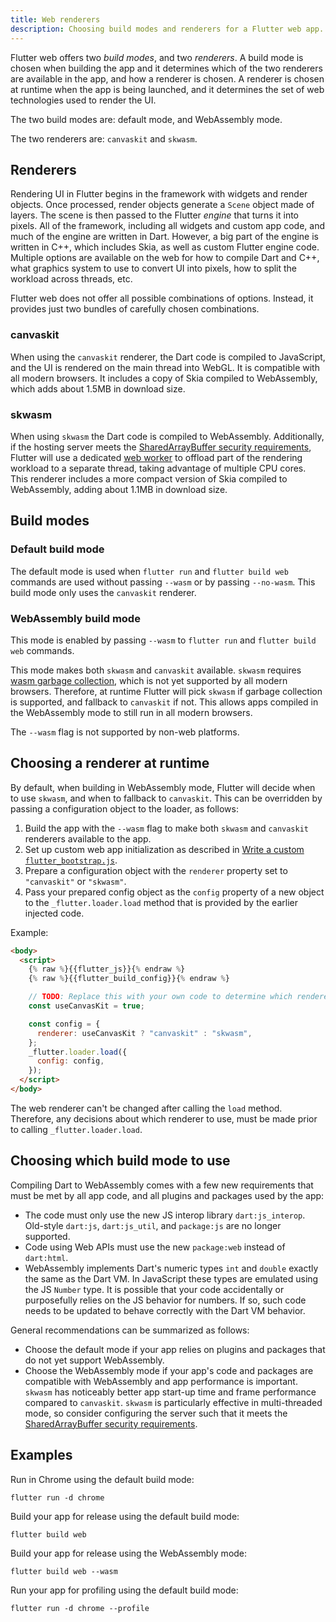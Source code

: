 ```yaml
---
title: Web renderers
description: Choosing build modes and renderers for a Flutter web app.
---
```


Flutter web offers two _build modes_, and two _renderers_. A build mode
is chosen when building the app and it determines which of the two renderers are
available in the app, and how a renderer is chosen. A renderer is chosen at
runtime when the app is being launched, and it determines the set of web
technologies used to render the UI.

The two build modes are: default mode, and WebAssembly mode.

The two renderers are: `canvaskit` and `skwasm`.

## Renderers

Rendering UI in Flutter begins in the framework with widgets and render objects.
Once processed, render objects generate a `Scene` object made of layers. The
scene is then passed to the Flutter _engine_ that turns it into pixels. All of
the framework, including all widgets and custom app code, and much of the engine
are written in Dart. However, a big part of the engine is written in C++, which
includes Skia, as well as custom Flutter engine code. Multiple options are
available on the web for how to compile Dart and C++, what graphics system to
use to convert UI into pixels, how to split the workload across threads, etc.

Flutter web does not offer all possible combinations of options. Instead, it
provides just two bundles of carefully chosen combinations.

### canvaskit

When using the `canvaskit` renderer, the Dart code is compiled to JavaScript,
and the UI is rendered on the main thread into WebGL. It is compatible with all
modern browsers. It includes a copy of Skia compiled to WebAssembly, which adds
about 1.5MB in download size.

### skwasm

When using `skwasm` the Dart code is compiled to WebAssembly. Additionally, if
the hosting server meets the [SharedArrayBuffer security requirements][],
Flutter will use a dedicated [web worker][] to offload part of the rendering
workload to a separate thread, taking advantage of multiple CPU cores. This
renderer includes a more compact version of Skia compiled to WebAssembly, adding
about 1.1MB in download size.

## Build modes

### Default build mode

The default mode is used when `flutter run` and `flutter build web` commands are
used without passing `--wasm` or by passing `--no-wasm`. This build mode only
uses the `canvaskit` renderer.

### WebAssembly build mode

This mode is enabled by passing `--wasm` to `flutter run` and
`flutter build web` commands.

This mode makes both `skwasm` and `canvaskit` available. `skwasm` requires
[wasm garbage collection][], which is not yet supported by all modern browsers.
Therefore, at runtime Flutter will pick `skwasm` if garbage collection is
supported, and fallback to `canvaskit` if not. This allows apps compiled in the
WebAssembly mode to still run in all modern browsers.

The `--wasm` flag is not supported by non-web platforms.

## Choosing a renderer at runtime

By default, when building in WebAssembly mode, Flutter will decide when to
use `skwasm`, and when to fallback to `canvaskit`. This can be overridden by
passing a configuration object to the loader, as follows:

 1. Build the app with the `--wasm` flag to make both `skwasm` and `canvaskit`
    renderers available to the app.
 1. Set up custom web app initialization as described in
    [Write a custom `flutter_bootstrap.js`][custom-bootstrap].
 1. Prepare a configuration object with the `renderer` property set to
    `"canvaskit"` or `"skwasm"`.
 1. Pass your prepared config object as the `config` property of
    a new object to the `_flutter.loader.load` method that is
    provided by the earlier injected code.

Example:

```html highlightLines=9-14
<body>
  <script>
    {% raw %}{{flutter_js}}{% endraw %}
    {% raw %}{{flutter_build_config}}{% endraw %}

    // TODO: Replace this with your own code to determine which renderer to use.
    const useCanvasKit = true;

    const config = {
      renderer: useCanvasKit ? "canvaskit" : "skwasm",
    };
    _flutter.loader.load({
      config: config,
    });
  </script>
</body>
```

The web renderer can't be changed after calling the `load` method. Therefore,
any decisions about which renderer to use, must be made prior to calling
`_flutter.loader.load`.

[custom-bootstrap]: /platform-integration/web/initialization#custom-bootstrap-js
[customizing-web-init]: /platform-integration/web/initialization

## Choosing which build mode to use

Compiling Dart to WebAssembly comes with a few new requirements that must be met
by all app code, and all plugins and packages used by the app:

- The code must only use the new JS interop library `dart:js_interop`. Old-style
  `dart:js`, `dart:js_util`, and `package:js` are no longer supported.
- Code using Web APIs must use the new `package:web` instead of `dart:html`.
- WebAssembly implements Dart's numeric types `int` and `double` exactly the
  same as the Dart VM. In JavaScript these types are emulated using the JS
  `Number` type. It is possible that your code accidentally or purposefully
  relies on the JS behavior for numbers. If so, such code needs to be updated to
  behave correctly with the Dart VM behavior.

General recommendations can be summarized as follows:

* Choose the default mode if your app relies on plugins and packages that do
  not yet support WebAssembly.
* Choose the WebAssembly mode if your app's code and packages are compatible
  with WebAssembly and app performance is important. `skwasm` has noticeably
  better app start-up time and frame performance compared to `canvaskit`.
  `skwasm` is particularly effective in multi-threaded mode, so consider
  configuring the server such that it meets the
  [SharedArrayBuffer security requirements][].

## Examples

Run in Chrome using the default build mode:

```console
flutter run -d chrome
```

Build your app for release using the default build mode:

```console
flutter build web
```

Build your app for release using the WebAssembly mode:

```console
flutter build web --wasm
```

Run your app for profiling using the default build mode:

```console
flutter run -d chrome --profile
```

[canvaskit]: https://skia.org/docs/user/modules/canvaskit/
[file an issue]: {{site.repo.flutter}}/issues/new?title=[web]:+%3Cdescribe+issue+here%3E&labels=%E2%98%B8+platform-web&body=Describe+your+issue+and+include+the+command+you%27re+running,+flutter_web%20version,+browser+version
[web worker]: https://developer.mozilla.org/en-US/docs/Web/API/Web_Workers_API
[wasm garbage collection]: https://developer.chrome.com/blog/wasmgc
[SharedArrayBuffer security requirements]: https://developer.mozilla.org/en-US/docs/Web/JavaScript/Reference/Global_Objects/SharedArrayBuffer#security_requirements
